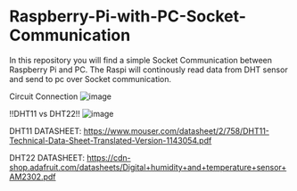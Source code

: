 # Raspberry-Pi-with-PC-Socket-Communication
In this repository you will find a simple Socket Communication between Raspberry Pi and PC. The Raspi will continously read data from DHT sensor and send to pc over Socket communication.

Circuit Connection
![image](https://github.com/rahmandip/Raspberry-Pi-with-PC-Socket-Communication/assets/99471302/9d08373b-bf49-4026-a5ae-3949259ec479)

!!DHT11 vs DHT22!!
![image](https://github.com/rahmandip/Raspberry-Pi-with-PC-Socket-Communication/assets/99471302/14866d0d-01dc-4379-a201-7bffd1544472)

DHT11 DATASHEET: https://www.mouser.com/datasheet/2/758/DHT11-Technical-Data-Sheet-Translated-Version-1143054.pdf

DHT22 DATASHEET: https://cdn-shop.adafruit.com/datasheets/Digital+humidity+and+temperature+sensor+AM2302.pdf
